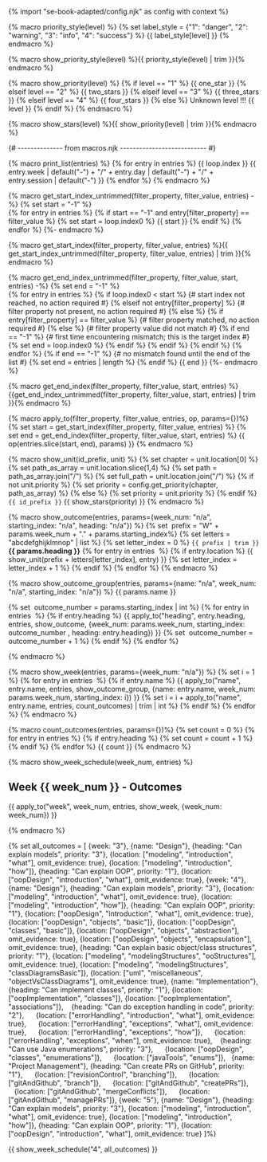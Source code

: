 {% import "se-book-adapted/config.njk" as config with context %}

{% macro priority_style(level) %}
{% set label_style = {"1": "danger", "2": "warning", "3": "info", "4": "success"} %}
{{ label_style[level] }}
{% endmacro %}


{% macro show_priority_style(level) %}{{ priority_style(level) | trim }}{% endmacro %}

{% macro show_priority(level) %}
{% if level == "1" %}
  {{ one_star }}
{% elseif level == "2" %}
  {{ two_stars }}
{% elseif level == "3" %}
  {{ three_stars }}
{% elseif level == "4" %}
  {{ four_stars }}
{% else %}
  Unknown level !!! {{ level }}
{% endif %}
{% endmacro %}


{% macro show_stars(level) %}{{ show_priority(level) | trim }}{% endmacro %}

{# -------------- from macros.njk --------------------------- #}

{% macro print_list(entries) %} 
{% for entry in entries %}
{{ loop.index }} {{ entry.week | default("-") + "/" + entry.day | default("-") + "/" + entry.session | default("-") }}
{% endfor %}
{% endmacro %}


{% macro get_start_index_untrimmed(filter_property, filter_value, entries) -%}
{% set start = "-1" %}  
{% for entry in entries %}
{% if start == "-1" and entry[filter_property] == filter_value %} 
  {% set start = loop.index0 %}
  {{ start }}
{% endif %}
{% endfor %}
{%- endmacro %}


{% macro get_start_index(filter_property, filter_value, entries) %}{{ get_start_index_untrimmed(filter_property, filter_value, entries) | trim }}{% endmacro %}


{% macro get_end_index_untrimmed(filter_property, filter_value, start, entries) -%}
{% set end = "-1" %}  
{% for entry in entries %}
{% if loop.index0 < start %} 
  {# start index not reached, no action required #}
{% elseif not entry[filter_property] %}
  {# filter property not present, no action required #}
{% else %}
  {% if entry[filter_property] == filter_value %} 
    {# filter property matched, no action required #}
  {% else %}
    {# filter property value did not match #}
    {% if end == "-1" %} 
      {# first time encountering mismatch; this is the target index #}
      {% set end = loop.index0 %}
    {% endif %}
  {% endif %}
{% endif %}
{% endfor %}
{% if end == "-1" %} 
  {# no mismatch found until the end of the list #}
  {% set end = entries | length %}
{% endif %}
{{ end }}
{%- endmacro %}


{% macro get_end_index(filter_property, filter_value, start, entries) %}{{get_end_index_untrimmed(filter_property, filter_value, start, entries) | trim }}{% endmacro %}


{% macro apply_to(filter_property, filter_value, entries, op, params={})%} 
{% set start = get_start_index(filter_property, filter_value, entries) %} 
{% set end = get_end_index(filter_property, filter_value, start, entries) %} 
{{ op(entries.slice(start, end), params) }}
{% endmacro %}


{% macro show_unit(id_prefix, unit) %}
{% set chapter = unit.location[0] %}
{% set path_as_array = unit.location.slice(1,4) %}
{% set path = path_as_array.join("/") %}
{% set full_path = unit.location.join("/") %}
{% if not unit.priority %}
  {% set priority = config.get_priority(chapter, path_as_array) %}
{% else %}
  {% set priority = unit.priority %}
{% endif %}
<panel type="{{ show_priority_style(priority) }}" no-close >
<span slot="header" class="panel-title"><md>`{{ id_prefix }}` <include src="../../book/{{  full_path }}/text.md#outcomes" inline/> {{ show_stars(priority) }}</md></span>
  <include src="../../book/{{ full_path }}/unit-inElsewhere-asFlat.md" boilerplate />
</panel>
{% endmacro %}

{% macro show_outcome(entries, params={week_num: "n/a", starting_index: "n/a", heading: "n/a"}) %} 
{% set  prefix = "W" + params.week_num + "." + params.starting_index%}
{% set letters = "abcdefghijklmnop" | list %} 
{% set letter_index = 0 %} 
<panel no-close expanded >
<span slot="header" class="panel-title"><md>`{{ prefix | trim }}` **{{ params.heading }}**</md> </span>
{% for entry in entries  %} 
  {% if entry.location %} 
{{ show_unit(prefix + letters[letter_index], entry) }}
{% set letter_index = letter_index + 1 %}
  {% endif %}
{% endfor %}
</panel>
{% endmacro %}


{% macro show_outcome_group(entries, params={name: "n/a", week_num: "n/a", starting_index: "n/a"}) %} 
<span class="activity-desc">{{ params.name }}</span>
<div class="indented">
{% set  outcome_number = params.starting_index | int %} 
{% for entry in entries  %} 
  {% if entry.heading %} 
{{ apply_to("heading", entry.heading, entries, show_outcome, {week_num: params.week_num, starting_index: outcome_number , heading: entry.heading}) }}
{% set  outcome_number = outcome_number + 1 %}
  {% endif %}
{% endfor %}
</div>
<p/>
{% endmacro %}


{% macro show_week(entries, params={week_num: "n/a"}) %}
{% set i = 1 %} 
{% for entry in entries  %} 
  {% if entry.name %}
{{ apply_to("name", entry.name, entries, show_outcome_group, {name: entry.name, week_num: params.week_num, starting_index: i}) }}
  {% set i = i + apply_to("name", entry.name, entries, count_outcomes) | trim | int %} 
  {% endif %}
{% endfor %}
{% endmacro %}


{% macro count_outcomes(entries, params={})%} 
{% set count = 0 %} 
{% for entry in entries %} 
  {% if entry.heading %} 
    {% set count = count + 1 %}
  {% endif %}
{% endfor %} 
{{ count }}
{% endmacro %}


{% macro show_week_schedule(week_num, entries) %} 
<link rel="stylesheet" href="{{baseUrl}}/css/main.css">
<link rel="stylesheet" href="{{baseUrl}}/css/schedule.css">

<div class="website-content">

## Week {{ week_num }} - Outcomes

<div id="main">

{{ apply_to("week", week_num, entries, show_week, {week_num: week_num}) }}

</div>
</div>

{% endmacro %}


{% set all_outcomes = [
{week: "3"},
  {name: "Design"}, 
    {heading: "Can explain models", priority: "3"}, 
      {location: ["modeling", "introduction", "what"], omit_evidence: true},
      {location: ["modeling", "introduction", "how"]},
    {heading: "Can explain OOP", priority: "1"}, 
      {location: ["oopDesign", "introduction", "what"], omit_evidence: true},
{week: "4"},
  {name: "Design"}, 
    {heading: "Can explain models", priority: "3"}, 
      {location: ["modeling", "introduction", "what"], omit_evidence: true},
      {location: ["modeling", "introduction", "how"]},
    {heading: "Can explain OOP", priority: "1"}, 
      {location: ["oopDesign", "introduction", "what"], omit_evidence: true},
      {location: ["oopDesign", "objects", "basic"]},
      {location: ["oopDesign", "classes", "basic"]},
      {location: ["oopDesign", "objects", "abstraction"], omit_evidence: true},
      {location: ["oopDesign", "objects", "encapsulation"], omit_evidence: true},
    {heading: "Can explain basic object/class structures", priority: "1"}, 
      {location: ["modeling", "modelingStructures", "ooStructures"], omit_evidence: true},
      {location: ["modeling", "modelingStructures", "classDiagramsBasic"]},
      {location: ["uml", "miscellaneous", "objectVsClassDiagrams"], omit_evidence: true},
  {name: "Implementation"},
    {heading: "Can implement classes", priority: "1"},
      {location: ["oopImplementation", "classes"]},
      {location: ["oopImplementation", "associations"]},
    {heading: "Can do exception handling in code", priority: "2"}, 
      {location: ["errorHandling", "introduction", "what"], omit_evidence: true},
      {location: ["errorHandling", "exceptions", "what"], omit_evidence: true},
      {location: ["errorHandling", "exceptions", "how"]},
      {location: ["errorHandling", "exceptions", "when"], omit_evidence: true},
    {heading: "Can use Java enumerations", priority: "3"},
      {location: ["oopDesign", "classes", "enumerations"]},
      {location: ["javaTools", "enums"]},
  {name: "Project Management"}, 
    {heading: "Can create PRs on GitHub", priority: "1"}, 
      {location: ["revisionControl", "branching"]},
      {location: ["gitAndGithub", "branch"]},
      {location: ["gitAndGithub", "createPRs"]},
      {location: ["gitAndGithub", "mergeConflicts"]},
      {location: ["gitAndGithub", "managePRs"]},
{week: "5"},
  {name: "Design"}, 
    {heading: "Can explain models", priority: "3"}, 
      {location: ["modeling", "introduction", "what"], omit_evidence: true},
      {location: ["modeling", "introduction", "how"]},
    {heading: "Can explain OOP", priority: "1"}, 
      {location: ["oopDesign", "introduction", "what"], omit_evidence: true}
]%}

{{ show_week_schedule("4", all_outcomes) }}

</div>